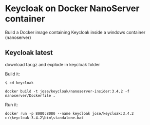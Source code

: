 # Keycloak on Docker NanoServer container

Build a Docker image containing Keycloak inside a windows container (nanoserver)


## Keycloak latest
download tar.gz and explode in keycloak folder


Build it:

```
$ cd keycloak

docker build -t jose/keycloak/nanoserver-insider:3.4.2 -f nanoserver/Dockerfile .
```


Run it: 

```
docker run -p 8080:8080 --name keycloak jose/keycloak:3.4.2 c:\keycloak-3.4.2\bin\standalone.bat
```